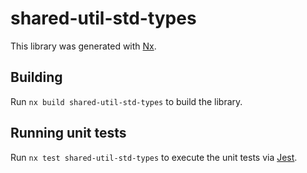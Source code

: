 # shared-util-std-types

This library was generated with [Nx](https://nx.dev).

## Building

Run `nx build shared-util-std-types` to build the library.

## Running unit tests

Run `nx test shared-util-std-types` to execute the unit tests via [Jest](https://jestjs.io).

